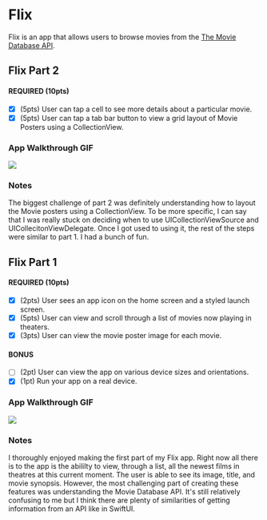 # Flix

Flix is an app that allows users to browse movies from the [The Movie Database API](http://docs.themoviedb.apiary.io/#).

## Flix Part 2

#### REQUIRED (10pts)
- [x] (5pts) User can tap a cell to see more details about a particular movie.
- [x] (5pts) User can tap a tab bar button to view a grid layout of Movie Posters using a CollectionView.

### App Walkthrough GIF
![](https://im.ezgif.com/tmp/ezgif-1-1c43e70994c2.gif)

### Notes
The biggest challenge of part 2 was definitely understanding how to layout the Movie posters using a CollectionView. To be more specific, I can say that I was really stuck on deciding when to use UICollectionViewSource and UICollecitonViewDelegate. Once I got used to using it, the rest of the steps were similar to part 1. I had a bunch of fun.

## Flix Part 1

#### REQUIRED (10pts)
- [x] (2pts) User sees an app icon on the home screen and a styled launch screen.
- [x] (5pts) User can view and scroll through a list of movies now playing in theaters.
- [x] (3pts) User can view the movie poster image for each movie.

#### BONUS
- [ ] (2pt) User can view the app on various device sizes and orientations.
- [x] (1pt) Run your app on a real device.

### App Walkthrough GIF
![](https://media.giphy.com/media/6EANNDN5S0XONvIB9j/giphy.gif)

### Notes
I thoroughly enjoyed making the first part of my Flix app. Right now all there is to the app is the abililty to view, through a list, all the newest films in theatres at this current moment. The user is able to see its image, title, and movie synopsis. However, the most challenging part of creating these features was understanding the Movie Database API. It's still relatively confusing to me but I think there are plenty of similarities of getting information from an API like in SwiftUI.
